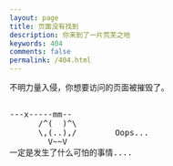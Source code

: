 ```yaml
---
layout: page
title: 页面没有找到
description: 你来到了一片荒芜之地
keywords: 404
comments: false
permalink: /404.html
---
```




不明力量入侵，你想要访问的页面被摧毁了。

<!----------------------------------------------------------------
         mm
      /^(  )^\                     
      \,(..),/                    
        V~~V                       
            
------------------------------------------------------------------>

  <style>
    pre {
          background: none;
          border: none;
    }
  </style>

  <pre>         
---x-----mm--
      /^(  )^\
      \,(..),/        Oops...
        V~~V                     
一定是发生了什么可怕的事情....
    </pre>
